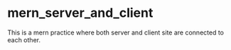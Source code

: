 # mern_server_and_client
This is a mern practice where both server and client site are connected to each other.
